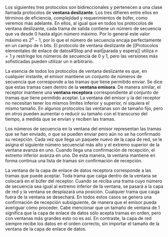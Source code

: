 Los siguientes tres protocolos son bidireccionales y pertenecen a una clase llamada protocolos de **ventana deslizante**. Los tres difieren entre ellos en términos de eficiencia, complejidad y requerimientos de búfer, como veremos más adelante. En ellos, al igual que en todos los protocolos de ventana deslizante, cada trama de salida contiene un número de secuencia que va desde 0 hasta algún número máximo. Por lo general este valor máximo es $2^n - 1$, por lo que el número de secuencia encaja perfectamente en un campo de n bits. El protocolo de ventana deslizante de [[Protocolos elementales de enlace de datos#Stop and wait|parada y espera]] utiliza $n = 1$ y restringe los números de secuencia de 0 y 1, pero las versiones más sofisticadas pueden utilizar un n arbitrario.

La esencia de todos los protocolos de ventana deslizante es que, en cualquier instante, el emisor mantiene un conjunto de números de secuencia que corresponde a las tramas que tiene permitido enviar. Se dice que estas tramas caen dentro de la **ventana emisora**. De manera similar, el receptor mantiene una **ventana receptora** correspondiente al conjunto de tramas que tiene permitido aceptar. La ventana del emisor y la del receptor no necesitan tener los mismos límites inferior y superior, ni siquiera el mismo tamaño. En algunos protocolos las ventanas son de tamaño fijo, pero en otros pueden aumentar o reducir su tamaño con el transcurso del tiempo, a medida que se envían y reciben las tramas.

Los números de secuencia en la ventana del emisor representan las tramas que se han enviado, o que se pueden enviar pero aún no se ha confirmado su recepción. Cada vez que llega un paquete nuevo de la capa de red, se le asigna el siguiente número secuencial más alto y el extremo superior de la ventana avanza en uno. Cuando llega una confirmación de recepción, el extremo inferior avanza en uno. De esta manera, la ventana mantiene en forma continua una lista de tramas sin confirmación de recepción.

La ventana de la capa de enlace de datos receptora corresponde a las tramas que puede aceptar. Toda trama que caiga dentro de la ventana se colocará en el búfer del receptor. Cuando se reciba una trama cuyo número de secuencia sea igual al extremo inferior de la ventana, se pasará a la capa de red y la ventana se desplazará una posición. Cualquier trama que caiga fuera de la ventana se desechará. En todos estos casos se genera una confirmación de recepción subsiguiente, de manera que el emisor pueda averiguar cómo proceder. Cabe mencionar que un tamaño de ventana de 1 significa que la capa de enlace de datos sólo acepta tramas en orden, pero con ventanas más grandes esto no es así. En contraste, la capa de red siempre recibe los datos en el orden correcto, sin importar el tamaño de la ventana de la capa de enlace de datos. 